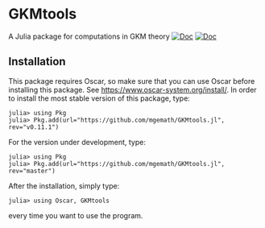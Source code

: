 # GKMtools

A Julia package for computations in GKM theory
[![Doc](https://img.shields.io/badge/docs-stable-blue.svg)](https://mgemath.github.io/GKMtools.jl/stable/) [![Doc](https://img.shields.io/badge/docs-dev-blue.svg)](https://mgemath.github.io/GKMtools.jl/dev/)

## Installation
This package requires Oscar, so make sure that you can use Oscar before installing this package. See https://www.oscar-system.org/install/.
In order to install the most stable version of this package, type:
```julia-repl
julia> using Pkg
julia> Pkg.add(url="https://github.com/mgemath/GKMtools.jl", rev="v0.11.1")
```
For the version under development, type:
```julia-repl
julia> using Pkg
julia> Pkg.add(url="https://github.com/mgemath/GKMtools.jl", rev="master")
```
After the installation, simply type:
```julia-repl
julia> using Oscar, GKMtools
```
every time you want to use the program.